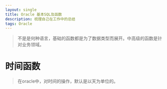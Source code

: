 ```yaml
---
layout: single
title: Oracle 基本SQL及函数 
description: 梳理自己在工作中的总结 
tags: Oracle
---
```

>不是是何种语言，基础的函数都是为了数据类型而展开。中高级的函数是针对业务领域。

# 时间函数
>在oracle中，对时间的操作，默认是以天为单位的。